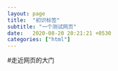 ```yaml
---
layout: page
title:  "初识标签"
subtitle: "一个测试网页"
date:   2020-08-20 20:21:21 +0530
categories: ["html"]
---
```


#走近网页的大门